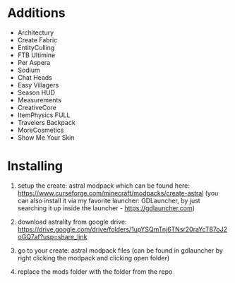 # Additions
+ Architectury
+ Create Fabric
+ EntityCulling
+ FTB Ultimine
+ Per Aspera
+ Sodium
+ Chat Heads
+ Easy Villagers
+ Season HUD
+ Measurements
+ CreativeCore
+ ItemPhysics FULL
+ Travelers Backpack
+ MoreCosmetics
+ Show Me Your Skin

# Installing
1. setup the create: astral modpack which can be found here: https://www.curseforge.com/minecraft/modpacks/create-astral
(you can also install it via my favorite launcher: GDLauncher, by just searching it up inside the launcher - https://gdlauncher.com)

2. download astrality from google drive: https://drive.google.com/drive/folders/1upYSQmTnj6TNsr20raYcT87oJ2oGQ7af?usp=share_link

3. go to your create: astral modpack files
(can be found in gdlauncher by right clicking the modpack and clicking open folder)

3. replace the mods folder with the folder from the repo
